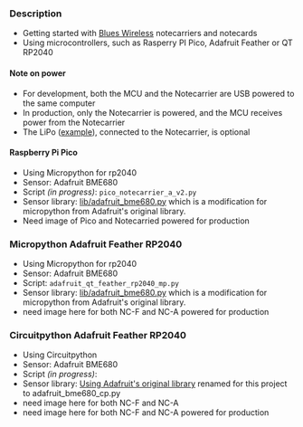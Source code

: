 ### Description
* Getting started with [Blues Wireless](https://blues.io) notecarriers and notecards
* Using microcontrollers, such as Rasperry PI Pico, Adafruit Feather or QT RP2040

#### Note on power
* For development, both the MCU and the Notecarrier are USB powered to the same computer
* In production, only the Notecarrier is powered, and the MCU receives power from the Notecarrier
* The LiPo ([example](https://www.adafruit.com/product/2011)), connected to the Notecarrier, is optional

#### Raspberry Pi Pico
* Using Micropython for rp2040
* Sensor: Adafruit BME680
* Script _(in progress)_: `pico_notecarrier_a_v2.py`
* Sensor library: [lib/adafruit_bme680.py](https://github.com/bsatrom/notecard-pico) which is a modification for micropython from Adafruit's original library.
* Need image of Pico and Notecarried powered for production

### Micropython Adafruit Feather RP2040
* Using Micropython for rp2040
* Sensor: Adafruit BME680
* Script: `adafruit_qt_feather_rp2040_mp.py`
* Sensor library: [lib/adafruit_bme680.py](https://github.com/bsatrom/notecard-pico) which is a modification for micropython from Adafruit's original library.
* need image here for both NC-F and NC-A powered for production

### Circuitpython Adafruit Feather RP2040
* Using Circuitpython
* Sensor: Adafruit BME680
* Script _(in progress)_:
* Sensor library: [Using Adafruit's original library](https://github.com/adafruit/Adafruit_CircuitPython_BME680/blob/main/adafruit_bme680.py) renamed for this project to adafruit_bme680_cp.py
* need image here for both NC-F and NC-A
* need image here for both NC-F and NC-A powered for production
